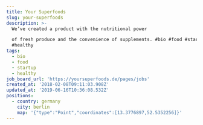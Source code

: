 ```yaml
---
title: Your Superfoods
slug: your-superfoods
description: >-
  We’ve created a product with the nutritional power

  of fresh produce and the convenience of supplements. #bio #food #startup
  #healthy
tags:
  - bio
  - food
  - startup
  - healthy
job_board_url: 'https://yoursuperfoods.de/pages/jobs'
created_at: '2018-02-08T09:11:03.908Z'
updated_at: '2019-06-16T10:36:08.532Z'
positions:
  - country: germany
    city: berlin
    map: '{"type":"Point","coordinates":[13.3776897,52.5352256]}'
---
```


